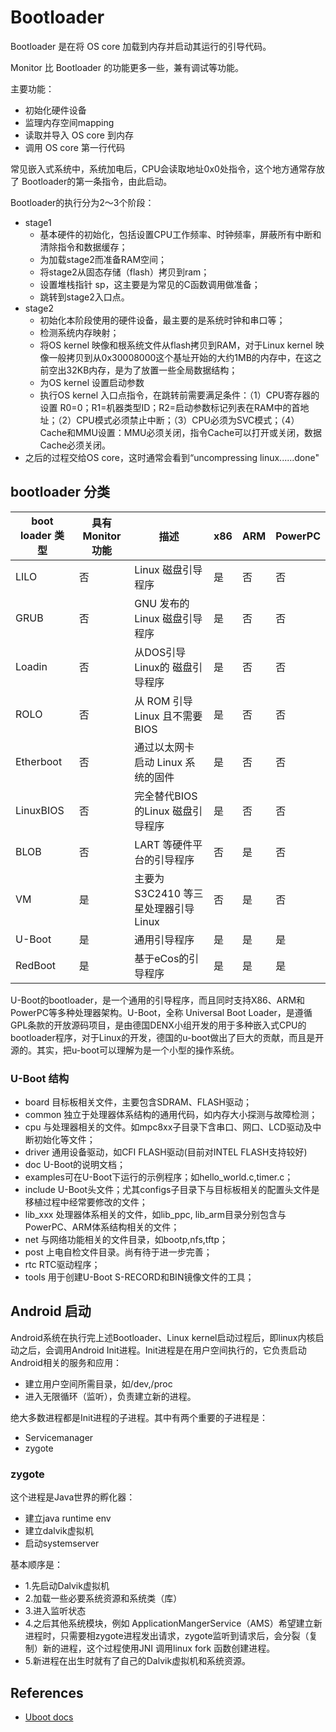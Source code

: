 # Bootloader

Bootloader 是在将 OS core 加载到内存并启动其运行的引导代码。

Monitor 比 Bootloader 的功能更多一些，兼有调试等功能。

主要功能：
- 初始化硬件设备
- 监理内存空间mapping
- 读取并导入 OS core 到内存
- 调用 OS core 第一行代码


常见嵌入式系统中，系统加电后，CPU会读取地址0x0处指令，这个地方通常存放了 Bootloader的第一条指令，由此启动。

Bootloader的执行分为2～3个阶段：
- stage1 
	- 基本硬件的初始化，包括设置CPU工作频率、时钟频率，屏蔽所有中断和清除指令和数据缓存；
	- 为加载stage2而准备RAM空间；
	- 将stage2从固态存储（flash）拷贝到ram；
	- 设置堆栈指针 sp，这主要是为常见的C函数调用做准备；
	- 跳转到stage2入口点。
- stage2
	- 初始化本阶段使用的硬件设备，最主要的是系统时钟和串口等；
	- 检测系统内存映射；
	- 将OS kernel 映像和根系统文件从flash拷贝到RAM，对于Linux kernel 映像一般拷贝到从0x30008000这个基址开始的大约1MB的内存中，在这之前空出32KB内存，是为了放置一些全局数据结构；
	- 为OS kernel 设置启动参数
	- 执行OS kernel 入口点指令，在跳转前需要满足条件：（1）CPU寄存器的设置 R0=0；R1=机器类型ID；R2=启动参数标记列表在RAM中的首地址；（2）CPU模式必须禁止中断；（3）CPU必须为SVC模式；（4）Cache和MMU设置：MMU必须关闭，指令Cache可以打开或关闭，数据Cache必须关闭。
- 之后的过程交给OS core，这时通常会看到“uncompressing linux......done"


## bootloader 分类

|boot loader 类型|具有 Monitor功能|描述|x86|ARM|PowerPC|
|-|-|-|-|-|-|
|LILO| 否| Linux 磁盘引导程序 |是|否|否|
|GRUB| 否| GNU 发布的 Linux 磁盘引导程序 |是|否|否|
|Loadin| 否| 从DOS引导Linux的 磁盘引导程序 |是|否|否|
|ROLO| 否| 从 ROM 引导 Linux 且不需要BIOS |是|否|否|
|Etherboot| 否| 通过以太网卡启动 Linux 系统的固件 |是|否|否|
|LinuxBIOS| 否| 完全替代BIOS的Linux 磁盘引导程序 |是|否|否|
|BLOB| 否| LART 等硬件平台的引导程序 |否|是|否|
|VM| 是| 主要为S3C2410 等三星处理器引导Linux  |否|是|否|
|U-Boot| 是| 通用引导程序 |是|是|是|
|RedBoot| 是| 基于eCos的引导程序  |是|是|是|

U-Boot的bootloader，是一个通用的引导程序，而且同时支持X86、ARM和PowerPC等多种处理器架构。U-Boot，全称 Universal Boot Loader，是遵循GPL条款的开放源码项目，是由德国DENX小组开发的用于多种嵌入式CPU的bootloader程序，对于Linux的开发，德国的u-boot做出了巨大的贡献，而且是开源的。其实，把u-boot可以理解为是一个小型的操作系统。


### U-Boot 结构

- board 目标板相关文件，主要包含SDRAM、FLASH驱动；
- common 独立于处理器体系结构的通用代码，如内存大小探测与故障检测；
- cpu 与处理器相关的文件。如mpc8xx子目录下含串口、网口、LCD驱动及中断初始化等文件；
- driver 通用设备驱动，如CFI FLASH驱动(目前对INTEL FLASH支持较好)
- doc U-Boot的说明文档；
- examples可在U-Boot下运行的示例程序；如hello_world.c,timer.c；
- include U-Boot头文件；尤其configs子目录下与目标板相关的配置头文件是移植过程中经常要修改的文件；
- lib_xxx 处理器体系相关的文件，如lib_ppc, lib_arm目录分别包含与PowerPC、ARM体系结构相关的文件；
- net 与网络功能相关的文件目录，如bootp,nfs,tftp；
- post 上电自检文件目录。尚有待于进一步完善；
- rtc RTC驱动程序；
- tools 用于创建U-Boot S-RECORD和BIN镜像文件的工具；


## Android 启动
Android系统在执行完上述Bootloader、Linux kernel启动过程后，即linux内核启动之后，会调用Android Init进程。Init进程是在用户空间执行的，它负责启动Android相关的服务和应用：
- 建立用户空间所需目录，如/dev,/proc
- 进入无限循环（监听），负责建立新的进程。




绝大多数进程都是Init进程的子进程。其中有两个重要的子进程是：
- Servicemanager
- zygote

### zygote

这个进程是Java世界的孵化器：
- 建立java runtime env
- 建立dalvik虚拟机
- 启动systemserver

基本顺序是：
- 1.先启动Dalvik虚拟机
- 2.加载一些必要系统资源和系统类（库）
- 3.进入监听状态
- 4.之后其他系统模块，例如 ApplicationMangerService（AMS）希望建立新进程时，只需要相zygote进程发出请求，zygote监听到请求后，会分裂（复制）新的进程，这个过程使用JNI 调用linux fork 函数创建进程。
- 5.新进程在出生时就有了自己的Dalvik虚拟机和系统资源。





## References
- [Uboot docs](https://u-boot.readthedocs.io/en/latest/)